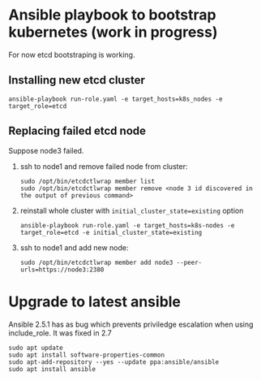
Ansible playbook to bootstrap kubernetes (work in progress)
================================================================

For now etcd bootstraping is working.


Installing new etcd cluster
--------------------------------

	ansible-playbook run-role.yaml -e target_hosts=k8s_nodes -e target_role=etcd



Replacing failed etcd node
--------------------------------

Suppose node3 failed.

1.	ssh to node1 and remove failed node from cluster:

		sudo /opt/bin/etcdctlwrap member list
		sudo /opt/bin/etcdctlwrap member remove <node 3 id discovered in the output of previous command>

2.	reinstall whole cluster with `initial_cluster_state=existing` option
		
		ansible-playbook run-role.yaml -e target_hosts=k8s-nodes -e target_role=etcd -e initial_cluster_state=existing

3.	ssh to node1 and add new node:

		sudo /opt/bin/etcdctlwrap member add node3 --peer-urls=https://node3:2380







Upgrade to latest ansible
=============================

Ansible 2.5.1 has as bug which prevents priviledge escalation when using include_role.
It was fixed in 2.7

	sudo apt update
	sudo apt install software-properties-common
	sudo apt-add-repository --yes --update ppa:ansible/ansible
	sudo apt install ansible